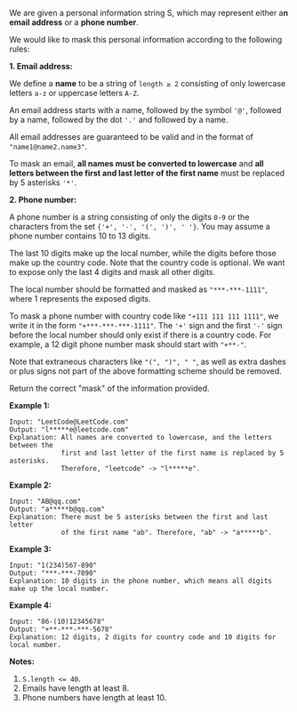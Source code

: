 We are given a personal information string S, which may represent either a**n email address** or a **phone number**.

We would like to mask this personal information according to the following rules:


**1. Email address:**

We define a **name** to be a string of `length ≥ 2` consisting of only lowercase letters `a-z` or uppercase letters `A-Z`.

An email address starts with a name, followed by the symbol `'@'`, followed by a name, followed by the dot `'.'` and followed by a name. 

All email addresses are guaranteed to be valid and in the format of `"name1@name2.name3"`.

To mask an email, **all names must be converted to lowercase** and **all letters between the first and last letter of the first name** must be replaced by 5 asterisks `'*'`.


**2. Phone number:**

A phone number is a string consisting of only the digits `0-9` or the characters from the set `{'+', '-', '(', ')', ' '}`. You may assume a phone number contains 10 to 13 digits.

The last 10 digits make up the local number, while the digits before those make up the country code. Note that the country code is optional. We want to expose only the last 4 digits and mask all other digits.

The local number should be formatted and masked as `"***-***-1111"`, where 1 represents the exposed digits.

To mask a phone number with country code like `"+111 111 111 1111"`, we write it in the form `"+***-***-***-1111"`.  The `'+'` sign and the first `'-'` sign before the local number should only exist if there is a country code.  For example, a 12 digit phone number mask should start with `"+**-"`.

Note that extraneous characters like `"(", ")", " "`, as well as extra dashes or plus signs not part of the above formatting scheme should be removed.

 

Return the correct "mask" of the information provided.

 

**Example 1:**
```
Input: "LeetCode@LeetCode.com"
Output: "l*****e@leetcode.com"
Explanation: All names are converted to lowercase, and the letters between the
             first and last letter of the first name is replaced by 5 asterisks.
             Therefore, "leetcode" -> "l*****e".
```
**Example 2:**
```
Input: "AB@qq.com"
Output: "a*****b@qq.com"
Explanation: There must be 5 asterisks between the first and last letter 
             of the first name "ab". Therefore, "ab" -> "a*****b".
```
**Example 3:**
```
Input: "1(234)567-890"
Output: "***-***-7890"
Explanation: 10 digits in the phone number, which means all digits make up the local number.
```
**Example 4:**
```
Input: "86-(10)12345678"
Output: "+**-***-***-5678"
Explanation: 12 digits, 2 digits for country code and 10 digits for local number. 
```
**Notes:**

1. `S.length <= 40`.
2. Emails have length at least 8.
3. Phone numbers have length at least 10.
